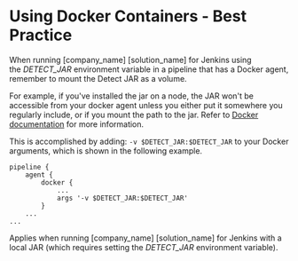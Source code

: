 # Using Docker Containers - Best Practice
When running [company_name] [solution_name] for Jenkins using the *DETECT\_JAR* environment variable in a pipeline that has a Docker agent, remember to mount the Detect JAR as a volume.

For example, if you've installed the jar on a node, the JAR won't be accessible from your docker agent unless you either put it somewhere you regularly
include, or if you mount the path to the jar. Refer to [Docker documentation](https://docs.docker.com/storage/bind-mounts/#choose-the--v-or---mount-flag) for more information.

This is accomplished by adding:
`-v $DETECT_JAR:$DETECT_JAR` to your Docker arguments, which is shown in the following example. 

```
pipeline {
    agent {
        docker {
            ...
            args '-v $DETECT_JAR:$DETECT_JAR'
        }
    ...
...
```

Applies when running [company_name] [solution_name] for Jenkins with a local JAR (which requires setting the *DETECT\_JAR* environment variable).
